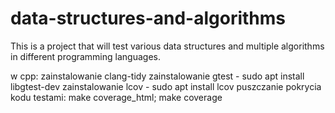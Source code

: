 # data-structures-and-algorithms
This is a project that will test various data structures and multiple algorithms in different programming languages.

w cpp:
zainstalowanie clang-tidy
zainstalowanie gtest - sudo apt install libgtest-dev
zainstalowanie lcov - sudo apt install lcov
puszczanie pokrycia kodu testami: make coverage_html; make coverage
